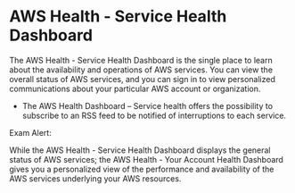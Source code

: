 # AWS Health - Service Health Dashboard

The AWS Health - Service Health Dashboard is the single place to learn about the availability and operations of AWS services. You can view the overall status of AWS services, and you can sign in to view personalized communications about your particular AWS account or organization.

- The AWS Health Dashboard – Service health offers the possibility to subscribe to an RSS feed to be notified of interruptions to each service.

Exam Alert:

While the AWS Health - Service Health Dashboard displays the general status of AWS services; the AWS Health - Your Account Health Dashboard gives you a personalized view of the performance and availability of the AWS services underlying your AWS resources.
